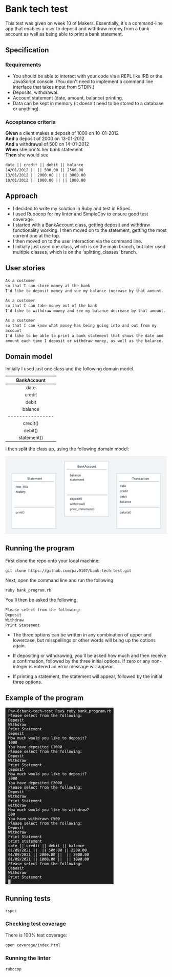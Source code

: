 # Bank tech test

This test was given on week 10 of Makers. Essentially, it's a command-line app that enables a user to deposit and withdraw money from a bank account as well as being able to print a bank statement.

## Specification

### Requirements

- You should be able to interact with your code via a REPL like IRB or the JavaScript console. (You don't need to implement a command line interface that takes input from STDIN.)
- Deposits, withdrawal.
- Account statement (date, amount, balance) printing.
- Data can be kept in memory (it doesn't need to be stored to a database or anything).

### Acceptance criteria

**Given** a client makes a deposit of 1000 on 10-01-2012  
**And** a deposit of 2000 on 13-01-2012  
**And** a withdrawal of 500 on 14-01-2012  
**When** she prints her bank statement  
**Then** she would see

```
date || credit || debit || balance
14/01/2012 || || 500.00 || 2500.00
13/01/2012 || 2000.00 || || 3000.00
10/01/2012 || 1000.00 || || 1000.00
```

## Approach

- I decided to write my solution in Ruby and test in RSpec.
- I used Rubocop for my linter and SimpleCov to ensure good test coverage.
- I started with a BankAccount class, getting deposit and withdraw functionality working. I then moved on to the statement, getting the most current one at the top.
- I then moved on to the user interaction via the command line.
- I initially just used one class, which is on the main branch, but later used multiple classes, which is on the 'splitting_classes' branch.

## User stories

```
As a customer
so that I can store money at the bank
I'd like to deposit money and see my balance increase by that amount.
```

```
As a customer
so that I can take money out of the bank
I'd like to withdraw money and see my balance decrease by that amount.
```

```
As a customer
so that I can know what money has being going into and out from my account
I'd like to be able to print a bank statement that shows the date and amount each time I deposit or withdraw money, as well as the balance.
```

## Domain model

Initially I used just one class and the following domain model.

|   BankAccount    |
| :--------------: |
|       date       |
|      credit      |
|      debit       |
|     balance      |
| ---------------- |
|     credit()     |
|     debit()      |
|   statement()    |

I then split the class up, using the following domain model:

![domain model](./domain_model.png)

## Running the program

First clone the repo onto your local machine:

```
git clone https://github.com/pav0107/bank-tech-test.git
```

Next, open the command line and run the following:

```
ruby bank_program.rb
```

You'll then be asked the following:

```
Please select from the following:
Deposit
Withdraw
Print Statement
```

- The three options can be written in any combination of upper and lowercase, but misspellings or other words will bring up the options again.

- If depositing or withdrawing, you'll be asked how much and then receive a confirmation, followed by the three initial options. If zero or any non-integer is entered an error message will appear.

- If printing a statement, the statement will appear, followed by the initial three options.

## Example of the program

![example](./irb.png)

## Running tests

```
rspec
```

### Checking test coverage

There is 100% test coverage:

```
open coverage/index.html
```

### Running the linter

```
rubocop
```
